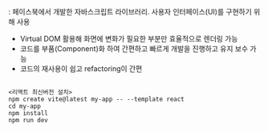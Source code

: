 : 페이스북에서 개발한 자바스크립트 라이브러리. 사용자 인터페이스(UI)를 구현하기 위해 사용

- Virtual DOM  활용해 화면에 변화가 필요한 부분만 효율적으로 렌더링 가능
- 코드를 부품(Component)화 하여 간편하고 빠르게 개발을 진행하고 유지 보수 가능
- 코드의 재사용이 쉽고 refactoring이 간편

```Terminal

<리액트 최신버전 설치>
npm create vite@latest my-app -- --template react 
cd my-app
npm install
npm run dev
```